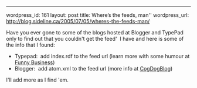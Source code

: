 --- 
wordpress_id: 161
layout: post
title: Where&#8217;s the feeds, man''
wordpress_url: http://blog.sideline.ca/2005/07/05/wheres-the-feeds-man/

<p>Have you ever gone to some of the blogs hosted at Blogger and TypePad only to find out that you couldn't get the feed'  I have and here is some of the info that I found:</p>
<ul>
<li>Typepad:  add index.rdf to the feed url (learn more with some humour at <a href="http://funnybusiness.typepad.com/funnybusiness/2005/04/getting_the_han.html">Funny Business</a>)</li>
<li>Blogger:  add atom.xml to the feed url (more info at <a href="http://jade.mcli.dist.maricopa.edu/cdb/2004/10/18/why-is/">CogDogBlog</a>)</li></ul>
<p>I'll add more as I find 'em.</p>
